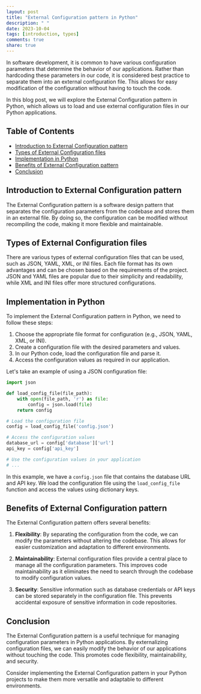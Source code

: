 ```yaml
---
layout: post
title: "External Configuration pattern in Python"
description: " "
date: 2023-10-04
tags: [introduction, types]
comments: true
share: true
---
```


In software development, it is common to have various configuration parameters that determine the behavior of our applications. Rather than hardcoding these parameters in our code, it is considered best practice to separate them into an external configuration file. This allows for easy modification of the configuration without having to touch the code.

In this blog post, we will explore the External Configuration pattern in Python, which allows us to load and use external configuration files in our Python applications.

## Table of Contents
- [Introduction to External Configuration pattern](#introduction-to-external-configuration-pattern)
- [Types of External Configuration files](#types-of-external-configuration-files)
- [Implementation in Python](#implementation-in-python)
- [Benefits of External Configuration pattern](#benefits-of-external-configuration-pattern)
- [Conclusion](#conclusion)

## Introduction to External Configuration pattern

The External Configuration pattern is a software design pattern that separates the configuration parameters from the codebase and stores them in an external file. By doing so, the configuration can be modified without recompiling the code, making it more flexible and maintainable.

## Types of External Configuration files

There are various types of external configuration files that can be used, such as JSON, YAML, XML, or INI files. Each file format has its own advantages and can be chosen based on the requirements of the project. JSON and YAML files are popular due to their simplicity and readability, while XML and INI files offer more structured configurations.

## Implementation in Python

To implement the External Configuration pattern in Python, we need to follow these steps:

1. Choose the appropriate file format for configuration (e.g., JSON, YAML, XML, or INI).
2. Create a configuration file with the desired parameters and values.
3. In our Python code, load the configuration file and parse it.
4. Access the configuration values as required in our application.

Let's take an example of using a JSON configuration file:

```python
import json

def load_config_file(file_path):
    with open(file_path, 'r') as file:
        config = json.load(file)
    return config

# Load the configuration file
config = load_config_file('config.json')

# Access the configuration values
database_url = config['database']['url']
api_key = config['api_key']

# Use the configuration values in your application
# ...
```

In this example, we have a `config.json` file that contains the database URL and API key. We load the configuration file using the `load_config_file` function and access the values using dictionary keys.

## Benefits of External Configuration pattern

The External Configuration pattern offers several benefits:

1. **Flexibility**: By separating the configuration from the code, we can modify the parameters without altering the codebase. This allows for easier customization and adaptation to different environments.

2. **Maintainability**: External configuration files provide a central place to manage all the configuration parameters. This improves code maintainability as it eliminates the need to search through the codebase to modify configuration values.

3. **Security**: Sensitive information such as database credentials or API keys can be stored separately in the configuration file. This prevents accidental exposure of sensitive information in code repositories.

## Conclusion

The External Configuration pattern is a useful technique for managing configuration parameters in Python applications. By externalizing configuration files, we can easily modify the behavior of our applications without touching the code. This promotes code flexibility, maintainability, and security.

Consider implementing the External Configuration pattern in your Python projects to make them more versatile and adaptable to different environments.